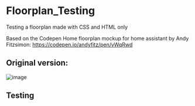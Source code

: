 # Floorplan_Testing
Testing a floorplan made with CSS and HTML only

Based on the Codepen Home floorplan mockup for home assistant by Andy Fitzsimon: https://codepen.io/andyfitz/pen/vWqRwd

## Original version: ##
![image](https://github.com/user-attachments/assets/da375c09-e9d1-4ba1-8537-ebd454d06be1)

## Testing ##

